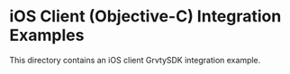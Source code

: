 # iOS Client (Objective-C) Integration Examples
This directory contains an iOS client GrvtySDK integration example.
